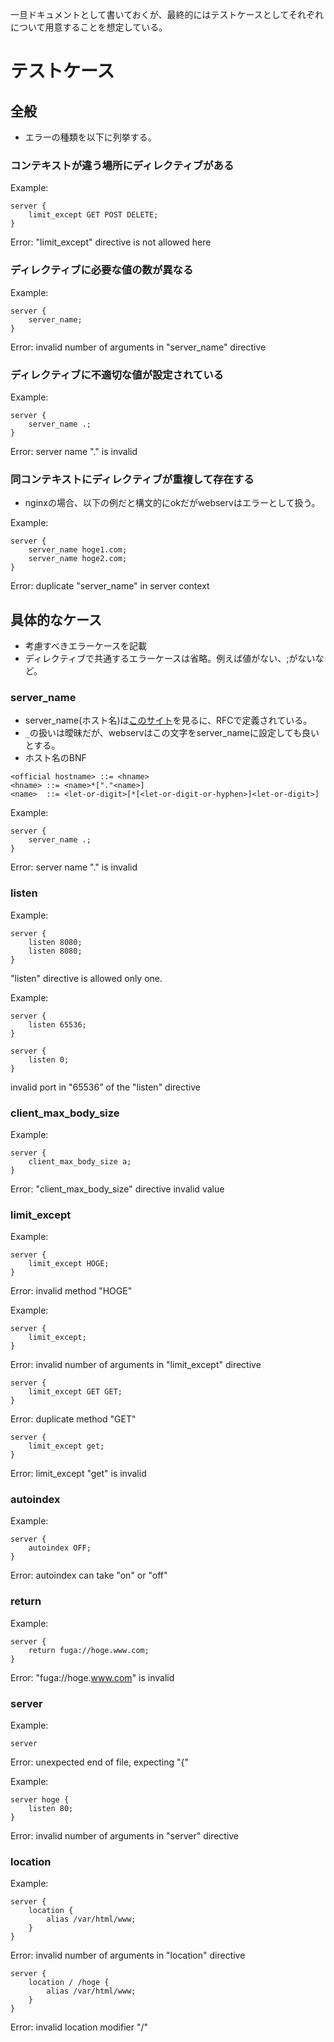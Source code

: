 一旦ドキュメントとして書いておくが、最終的にはテストケースとしてそれぞれについて用意することを想定している。

# テストケース

## 全般

- エラーの種類を以下に列挙する。

### コンテキストが違う場所にディレクティブがある

Example:

```
server {
	limit_except GET POST DELETE;
}
```

Error:
"limit_except" directive is not allowed here

### ディレクティブに必要な値の数が異なる

Example:

```
server {
	server_name;
}
```

Error:
invalid number of arguments in "server_name" directive

### ディレクティブに不適切な値が設定されている

Example:

```
server {
	server_name .;
}
```

Error:
server name "." is invalid

### 同コンテキストにディレクティブが重複して存在する

- nginxの場合、以下の例だと構文的にokだがwebservはエラーとして扱う。

Example:

```
server {
	server_name hoge1.com;
	server_name hoge2.com;
}
```

Error:
duplicate "server_name" in server context

## 具体的なケース

- 考慮すべきエラーケースを記載
- ディレクティブで共通するエラーケースは省略。例えば値がない、;がないなど。

### server_name

- server_name(ホスト名)は[このサイト](https://suu-g.hateblo.jp/entry/2019/09/19/232913)を見るに、RFCで定義されている。
- `_`の扱いは曖昧だが、webservはこの文字をserver_nameに設定しても良いとする。
- ホスト名のBNF

```
<official hostname> ::= <hname>
<hname> ::= <name>*["."<name>]
<name>  ::= <let-or-digit>[*[<let-or-digit-or-hyphen>]<let-or-digit>]
```

Example:

```
server {
	server_name .;
}
```

Error:
server name "." is invalid

### listen

Example:

```
server {
	listen 8080;
	listen 8080;
}
```

"listen" directive is allowed only one.

Example:

```
server {
	listen 65536;
}

server {
	listen 0;
}
```

invalid port in "65536" of the "listen" directive

<!-- ### error_page -->

### client_max_body_size

Example:

```
server {
	client_max_body_size a;
}
```

Error:
"client_max_body_size" directive invalid value

<!-- ### alias -->

### limit_except

Example:

```
server {
	limit_except HOGE;
}
```

Error:
invalid method "HOGE"

Example:

```
server {
	limit_except;
}
```

Error:
invalid number of arguments in "limit_except" directive

```
server {
	limit_except GET GET;
}
```

Error:
duplicate method "GET"

```
server {
	limit_except get;
}
```

Error:
limit_except "get" is invalid

### autoindex

Example:

```
server {
	autoindex OFF;
}
```

Error:
autoindex can take "on" or "off"

<!-- ### index -->

### return

Example:

```
server {
	return fuga://hoge.www.com;
}
```

Error:
"fuga://hoge.www.com" is invalid

### server

Example:

```
server
```

Error:
unexpected end of file, expecting "{"

Example:

```
server hoge {
	listen 80;
}
```

Error:
invalid number of arguments in "server" directive

### location

Example:

```
server {
	location {
		alias /var/html/www;
	}
}
```

Error:
invalid number of arguments in "location" directive

```
server {
	location / /hoge {
		alias /var/html/www;
	}
}
```

Error:
invalid location modifier "/"
